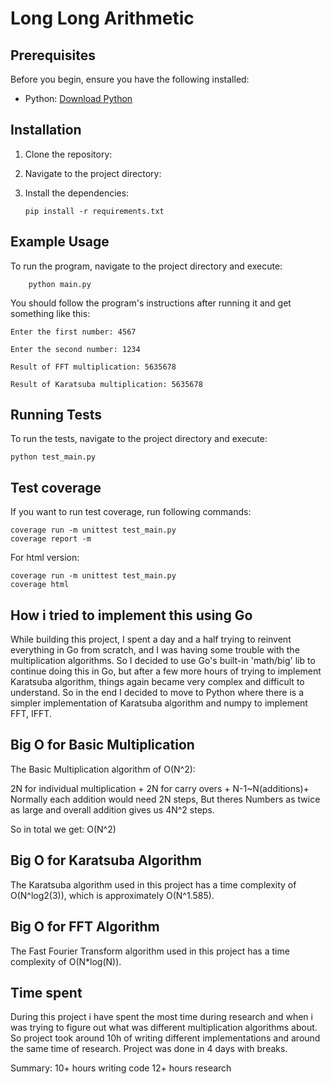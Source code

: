 # Long Long Arithmetic

## Prerequisites

Before you begin, ensure you have the following installed:

- Python: [Download Python](https://www.python.org/downloads/)

## Installation

1.  Clone the repository:

2.  Navigate to the project directory:

3.  Install the dependencies:

        pip install -r requirements.txt

## Example Usage

To run the program, navigate to the project directory and execute:

        python main.py

You should follow the program's instructions after running it and get something like this:

```
Enter the first number: 4567

Enter the second number: 1234

Result of FFT multiplication: 5635678

Result of Karatsuba multiplication: 5635678

```

## Running Tests

To run the tests, navigate to the project directory and execute:

    python test_main.py

## Test coverage

If you want to run test coverage, run following commands:

    coverage run -m unittest test_main.py
    coverage report -m

For html version:

    coverage run -m unittest test_main.py
    coverage html

## How i tried to implement this using Go

While building this project, I spent a day and a half trying to reinvent everything in Go from scratch, and I was having some trouble with the multiplication algorithms.
So I decided to use Go's built-in 'math/big' lib to continue doing this in Go, but after a few more hours of trying to implement Karatsuba algorithm, things again became very complex and difficult to understand.
So in the end I decided to move to Python where there is a simpler implementation of Karatsuba algorithm and numpy to implement FFT, IFFT.

## Big O for Basic Multiplication

The Basic Multiplication algorithm of O(N^2):

2N for individual multiplication + 2N for carry overs + N-1~N(additions)+ Normally each addition would need 2N steps, But theres Numbers as twice as large and overall addition gives us 4N^2 steps.

So in total we get:
O(N^2)

## Big O for Karatsuba Algorithm

The Karatsuba algorithm used in this project has a time complexity of O(N^log2(3)), which is approximately O(N^1.585).

## Big O for FFT Algorithm

The Fast Fourier Transform algorithm used in this project has a time complexity of O(N\*log(N)).

## Time spent

During this project i have spent the most time during research and when i was trying to figure out what was different multiplication algorithms about. So project took around 10h of writing different implementations and around the same time of research. Project was done in 4 days with breaks.

Summary:
10+ hours writing code
12+ hours research
